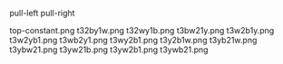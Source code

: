 pull-left
pull-right

top-constant.png
t32by1w.png
t32wy1b.png
t3bw21y.png
t3w2b1y.png
t3w2yb1.png
t3wb2y1.png
t3wy2b1.png
t3y2b1w.png
t3yb21w.png
t3ybw21.png
t3yw21b.png
t3yw2b1.png
t3ywb21.png
